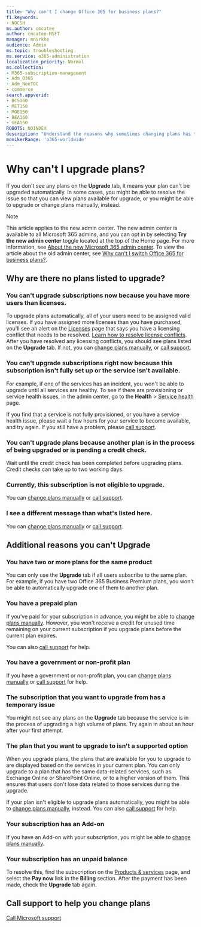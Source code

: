 ```yaml
---
title: "Why can't I change Office 365 for business plans?"
f1.keywords:
- NOCSH
ms.author: cmcatee
author: cmcatee-MSFT
manager: mnirkhe
audience: Admin
ms.topic: troubleshooting
ms.service: o365-administration
localization_priority: Normal
ms.collection: 
- M365-subscription-management 
- Adm_O365
- Adm_NonTOC
- commerce
search.appverid:
- BCS160
- MET150
- MOE150
- BEA160
- GEA150
ROBOTS: NOINDEX
description: "Understand the reasons why sometimes changing plans has to be done manually or by calling support."
monikerRange: 'o365-worldwide'
---
```


# Why can't I upgrade plans?

If you don't see any plans on the **Upgrade** tab, it means your plan can't be upgraded automatically. In some cases, you might be able to resolve the issue so that you can view plans available for upgrade, or you might be able to upgrade or change plans manually, instead.

> [!NOTE]
> This article applies to the new admin center. The new admin center is available to all Microsoft 365 admins, and you can opt in by selecting **Try the new admin center** toggle located at the top of the Home page. For more information, see [About the new Microsoft 365 admin center](../microsoft-365-admin-center-preview.md). To view the article about the old admin center, see [Why can't I switch Office 365 for business plans?](why-can-t-i-switch-plans.md).

## Why are there no plans listed to upgrade?

### You can't upgrade subscriptions now because you have more users than licenses.

To upgrade plans automatically, all of your users need to be assigned valid licenses. If you have assigned more licenses than you have
purchased, you'll see an alert on the <a href="https://go.microsoft.com/fwlink/p/?linkid=842264" target="_blank">Licenses</a> page that says you have a licensing conflict that needs to be resolved. [Learn how to resolve license conflicts](../subscriptions-and-billing/resolve-license-conflicts.md). After you have resolved any licensing conflicts, you should see plans listed on the **Upgrade** tab. If not, you can [change plans manually](change-plans-manually.md), or [call support](../contact-support-for-business-products.md).

### You can't upgrade subscriptions right now because this subscription isn't fully set up or the service isn\'t available.

For example, if one of the services has an incident, you won't be able to upgrade until all services are healthy. To see if there are
provisioning or service health issues, in the admin center, go to the **Health** \> <a href="https://go.microsoft.com/fwlink/p/?linkid=842900" target="_blank">Service health</a> page.

If you find that a service is not fully provisioned, or you have a service health issue, please wait a few hours for your service to become available, and try again. If you still have a problem, please [call support](../contact-support-for-business-products.md).

### You can't upgrade plans because another plan is in the process of being upgraded or is pending a credit check.

Wait until the credit check has been completed before upgrading plans. Credit checks can take up to two working days.

### Currently, this subscription is not eligible to upgrade.

You can [change plans manually](change-plans-manually.md) or [call support](../contact-support-for-business-products.md).

### I see a different message than what's listed here.

You can [change plans manually](change-plans-manually.md) or [call support](../contact-support-for-business-products.md).

## Additional reasons you can't Upgrade

### You have two or more plans for the same product

You can only use the **Upgrade** tab if all users subscribe to the same plan. For example, if you have two Office 365 Business Premium plans, you won't be able to automatically upgrade one of them to another plan.

### You have a prepaid plan

If you've paid for your subscription in advance, you might be able to [change plans manually](change-plans-manually.md). However, you won't receive a credit for unused time remaining on your current subscription if you upgrade plans before the current plan expires.

You can also [call support](../contact-support-for-business-products.md) for help.

### You have a government or non-profit plan

If you have a government or non-profit plan, you can [change plans manually](change-plans-manually.md) or [call support](../contact-support-for-business-products.md) for help.

### The subscription that you want to upgrade from has a temporary issue

You might not see any plans on the **Upgrade** tab because the service is in the process of upgrading a high volume of plans. Try again in
about an hour after your first attempt.

### The plan that you want to upgrade to isn't a supported option

When you upgrade plans, the plans that are available for you to upgrade to are displayed based on the services in your current plan. You can only upgrade to a plan that has the same data-related services, such as Exchange Online or SharePoint Online, or to a higher version of them. This ensures that users don\'t lose data related to those services during the upgrade.

If your plan isn't eligible to upgrade plans automatically, you might be able to [change plans manually](change-plans-manually.md),
instead. You can also [call support](../contact-support-for-business-products.md) for help.

### Your subscription has an Add-on

If you have an Add-on with your subscription, you might be able to [change plans manually](change-plans-manually.md).

### Your subscription has an unpaid balance

To resolve this, find the subscription on the <a href="https://go.microsoft.com/fwlink/p/?linkid=842054" target="_blank">Products & services</a> page, and select the **Pay now** link in the **Billing** section. After the payment has been made, check the **Upgrade** tab again.

## Call support to help you change plans
[Call Microsoft support](../contact-support-for-business-products.md)